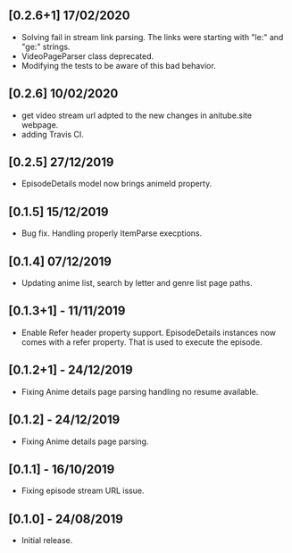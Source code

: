 ## [0.2.6+1] 17/02/2020
 * Solving fail in stream link parsing. The links were starting with "le:" and "ge:" strings.
 * VideoPageParser class deprecated.
 * Modifying the tests to be aware of this bad behavior.

## [0.2.6] 10/02/2020
* get video stream url adpted to the new changes in anitube.site webpage.
* adding Travis CI.

## [0.2.5] 27/12/2019
* EpisodeDetails model now brings animeId property.

## [0.1.5] 15/12/2019
* Bug fix. Handling properly ItemParse execptions.

## [0.1.4] 07/12/2019
* Updating anime list, search by letter and genre list page paths.

## [0.1.3+1] - 11/11/2019
* Enable Refer header property support. EpisodeDetails instances now comes with a refer property. 
That is used to execute the episode.

## [0.1.2+1] - 24/12/2019
* Fixing Anime details page parsing handling no resume available. 

## [0.1.2] - 24/12/2019
* Fixing Anime details page parsing. 

## [0.1.1] - 16/10/2019
* Fixing episode stream URL issue.

## [0.1.0] - 24/08/2019

* Initial release.
